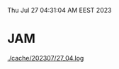 Thu Jul 27 04:31:04 AM EEST 2023
# JAM
<a href='./cache/202307/27_04.log'>./cache/202307/27_04.log</a>
